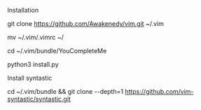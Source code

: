 Installation

  git clone https://github.com/Awakenedy/vim.git   ~/.vim

  mv  ~/.vim/.vimrc ~/

  cd  ~/.vim/bundle/YouCompleteMe
  
  python3 install.py

Install syntastic

  cd ~/.vim/bundle && git clone --depth=1 https://github.com/vim-syntastic/syntastic.git
